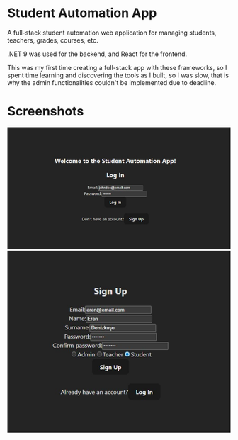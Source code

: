 # Student Automation App
A full-stack student automation web application for managing students, teachers, grades, courses, etc.  

.NET 9 was used for the backend, and React for the frontend.  

This was my first time creating a full-stack app with these frameworks, so I spent time learning and discovering the tools as I built, so I was slow, that is why the admin functionalities couldn't be implemented due to deadline.  

# Screenshots
![Login Page](https://github.com/Eren4/pusula-student-automation-system/blob/main/screenshots/login-page.jpg)
![Register Page](https://github.com/Eren4/pusula-student-automation-system/blob/main/screenshots/register-page.jpg)
